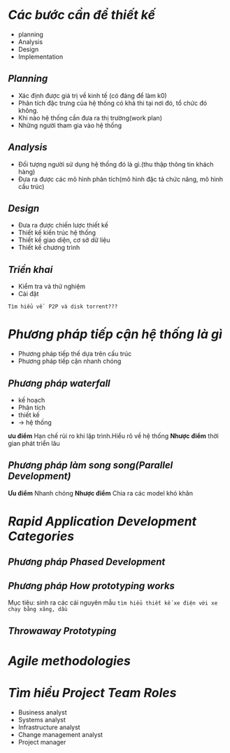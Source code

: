 # ***Các bước cần để thiết kế***
- planning
- Analysis
- Design 
- Implementation

## ***Planning***
- Xác định được giá trị về kinh tế (có đáng để làm k0)
- Phân tích đặc trưng của hệ thống có khả thi tại nơi đó, tổ chức đó không.
- Khi nào hệ thống cần đưa ra thị trường(work plan)
- Những người tham gia vào hệ thống

## ***Analysis***
- Đối tượng người sử dụng hệ thống đó là gì.(thu thập thông tin khách hàng)
- Đưa ra được các mô hình phân tích(mô hình đặc tả chức năng, mô hình cầu trúc)

## ***Design***
- Đưa ra được chiến lược thiết kế
- Thiết kế kiến trúc hệ thống
- Thiết kế giao diện, cơ sở dữ liệu
- Thiết kế chương trình

## ***Triển khai***
- Kiểm tra và thử nghiệm
- Cài đặt

`Tìm hiểu về  P2P và disk torrent???`

# ***Phương pháp tiếp cận hệ thống là gì***
- Phương pháp tiếp thế dựa trên cấu trúc
- Phương pháp tiếp cận nhanh chóng

## ***Phương pháp waterfall***
- kế hoạch 
- Phân tích
- thiết kế
- -> hệ thống

**ưu điểm**
Hạn chế rủi ro khi lập trình.Hiểu rõ về hệ thống
**Nhược điểm**
thời gian phát triển lâu 
## ***Phương pháp làm song song(Parallel Development)***

**Ưu điểm**
Nhanh chóng
**Nhược điểm**
Chia ra các model khó khăn
 # ***Rapid Application Development Categories***

## ***Phương pháp Phased Development***
## ***Phương pháp How prototyping works***
Mục tiêu: sinh ra các cái nguyên mẫu 
`tìm hiểu thiết kế xe điện với xe chạy bằng xăng, dầu`
## ***Throwaway Prototyping***
# ***Agile methodologies***

# ***Tìm hiểu Project Team Roles***
- Business analyst
- Systems analyst
- Infrastructure analyst
- Change management analyst
- Project manager





